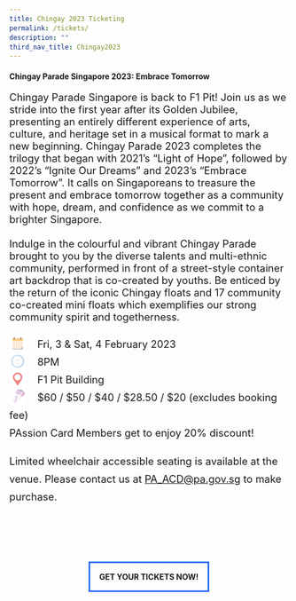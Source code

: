 ```yaml
---
title: Chingay 2023 Ticketing
permalink: /tickets/
description: ""
third_nav_title: Chingay2023
---
```

<h4>Chingay Parade Singapore 2023: Embrace Tomorrow</h4>

<div style="font-size:1.15rem">Chingay Parade Singapore is back to F1 Pit! Join us as we stride into the first year after its Golden Jubilee, presenting an entirely different experience of arts, culture, and heritage set in a musical format to mark a new beginning. Chingay Parade 2023 completes the trilogy that began with 2021’s “Light of Hope”, followed by 2022’s “Ignite Our Dreams” and 2023’s “Embrace Tomorrow”. It calls on Singaporeans to treasure the present and embrace tomorrow together as a community with hope, dream, and confidence as we commit to a brighter Singapore.<br><br>
Indulge in the colourful and vibrant Chingay Parade brought to you by the diverse talents and multi-ethnic community, performed in front of a street-style container art backdrop that is co-created by youths. Be enticed by the return of the iconic Chingay floats and 17 community co-created mini floats which exemplifies our strong community spirit and togetherness.<br><br></div>
<div style="line-height:2rem;font-size:1.15rem"><img src="/images/Date.png" style="float:left; width:30px;height:30px"/>&nbsp; &nbsp; Fri, 3 & Sat, 4 February 2023<br>
<img src="/images/Time.png" style="float:left; width:30px;height:30px"/>
&nbsp;  &nbsp; 8PM<br>
<img src="/images/Venue.png" style="float:left; width:30px;height:30px"/> &nbsp; &nbsp; 
F1 Pit Building<br>
<img src="/images/Tickets.png" style="float:left; width:30px;height:30px"/>&nbsp; &nbsp;  $60 / $50 / $40 / $28.50 / $20 (excludes booking fee) <br>
PAssion Card Members get to enjoy 20% discount!<br>

Limited wheelchair accessible seating is available at the venue. Please contact us at PA_ACD@pa.gov.sg to make purchase.  

<br><br></div>

<div style="display: block; margin: auto; text-align:center; border:3px solid #2d6ffa; width:fit-content;"><a style="text-decoration:none;" href="https://go.gov.sg/chingay2023tickets/"><div style="padding:1rem"><b>GET YOUR TICKETS NOW!</b></div></a></div>